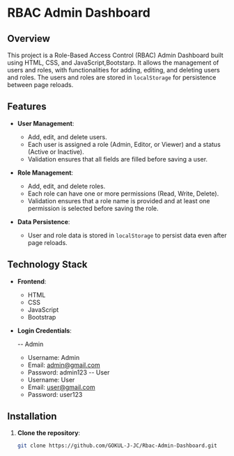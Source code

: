 # RBAC Admin Dashboard

## Overview
This project is a Role-Based Access Control (RBAC) Admin Dashboard built using HTML, CSS, and JavaScript,Bootstarp. It allows the management of users and roles, with functionalities for adding, editing, and deleting users and roles. The users and roles are stored in `localStorage` for persistence between page reloads.

## Features
- **User Management**: 
  - Add, edit, and delete users.
  - Each user is assigned a role (Admin, Editor, or Viewer) and a status (Active or Inactive).
  - Validation ensures that all fields are filled before saving a user.
  
- **Role Management**:
  - Add, edit, and delete roles.
  - Each role can have one or more permissions (Read, Write, Delete).
  - Validation ensures that a role name is provided and at least one permission is selected before saving the role.
  
- **Data Persistence**: 
  - User and role data is stored in `localStorage` to persist data even after page reloads.

## Technology Stack
- **Frontend**: 
  - HTML
  - CSS
  - JavaScript
  - Bootstrap 


 - **Login Credentials**:
   
    -- Admin
    - Username: Admin
    - Email: admin@gmail.com
    - Password: admin123
    -- User 
    - Username: User
    - Email: user@gmail.com
    - Password: user123

## Installation

1. **Clone the repository**:
   ```bash
   git clone https://github.com/GOKUL-J-JC/Rbac-Admin-Dashboard.git
